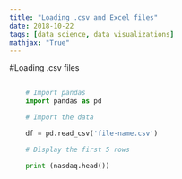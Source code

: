 ```yaml
---
title: "Loading .csv and Excel files"
date: 2018-10-22
tags: [data science, data visualizations]
mathjax: "True"
---
```


#Loading .csv files

```python
	
	# Import pandas
	import pandas as pd

	# Import the data

	df = pd.read_csv('file-name.csv')

	# Display the first 5 rows

	print (nasdaq.head())



```
